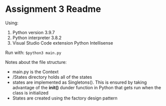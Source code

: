 # Assignment 3 Readme 

Using: 
1. Python version 3.9.7
2. Python interpreter 3.8.2
3. Visual Studio Code extension Python Intellisense


Run with: `$python3 main.py`

Notes about the file structure:

- main.py is the Context
- /States directory holds all of the states
- states are implemented as Singletons(). This is ensured by taking advantage of the __init()__ dunder function in Python that gets run when the class is initialized
- States are created using the factory design pattern